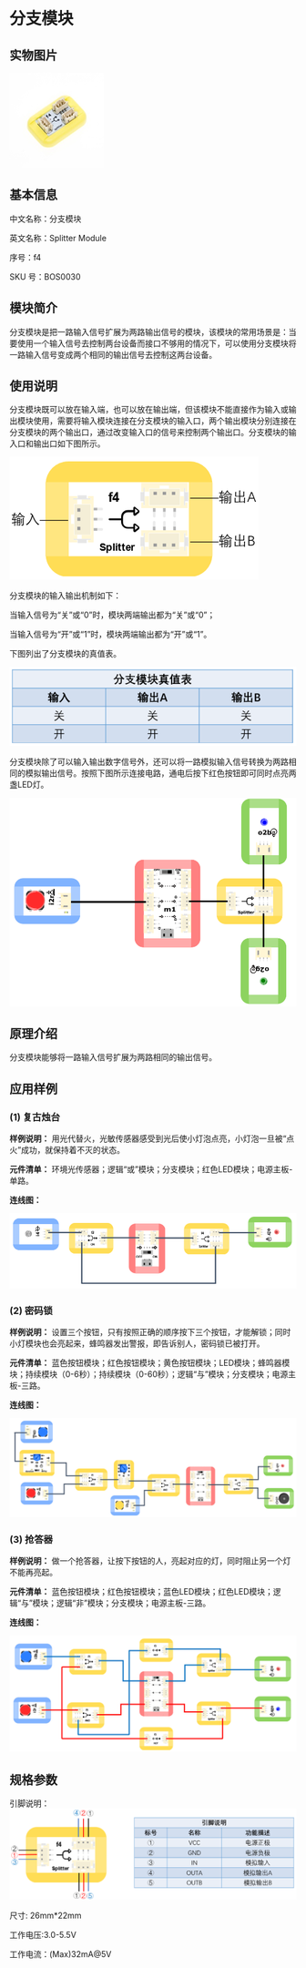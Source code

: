 # 分支模块

## 实物图片

![Optional title](.gitbook/assets/boson-fen-zhi-mo-kuai-shi-wu-tu.png)

## 基本信息

中文名称：分支模块

英文名称：Splitter Module

序号：f4

SKU 号：BOS0030

## 模块简介

分支模块是把一路输入信号扩展为两路输出信号的模块，该模块的常用场景是：当要使用一个输入信号去控制两台设备而接口不够用的情况下，可以使用分支模块将一路输入信号变成两个相同的输出信号去控制这两台设备。

## 使用说明

分支模块既可以放在输入端，也可以放在输出端，但该模块不能直接作为输入或输出模块使用，需要将输入模块连接在分支模块的输入口，两个输出模块分别连接在分支模块的两个输出口，通过改变输入口的信号来控制两个输出口。分支模块的输入口和输出口如下图所示。

![Optional title](.gitbook/assets/boson-fen-zhi-mo-kuai-shi-yong-shuo-ming-1.png)

分支模块的输入输出机制如下：

当输入信号为“关”或“0”时，模块两端输出都为“关”或“0”；

当输入信号为“开”或“1”时，模块两端输出都为“开”或“1”。

下图列出了分支模块的真值表。

![Optional title](.gitbook/assets/boson-fen-zhi-mo-kuai-shi-yong-shuo-ming-2.png)

分支模块除了可以输入输出数字信号外，还可以将一路模拟输入信号转换为两路相同的模拟输出信号。按照下图所示连接电路，通电后按下红色按钮即可同时点亮两盏LED灯。

![Optional title](.gitbook/assets/boson-fen-zhi-mo-kuai-shi-yong-shuo-ming-3.png)

## 原理介绍

分支模块能够将一路输入信号扩展为两路相同的输出信号。

## 应用样例

### **\(1\) 复古烛台**

**样例说明：** 用光代替火，光敏传感器感受到光后使小灯泡点亮，小灯泡一旦被“点火”成功，就保持着不灭的状态。

**元件清单：** 环境光传感器；逻辑“或”模块；分支模块；红色LED模块；电源主板-单路。

**连线图：**

![Optional title](.gitbook/assets/boson-fen-zhi-mo-kuai-fu-gu-zhu-tai-lian-xian-tu.png)

### **\(2\) 密码锁**

**样例说明：** 设置三个按钮，只有按照正确的顺序按下三个按钮，才能解锁；同时小灯模块也会亮起来，蜂鸣器发出警报，即告诉别人，密码锁已被打开。

**元件清单：** 蓝色按钮模块；红色按钮模块；黄色按钮模块；LED模块；蜂鸣器模块；持续模块（0-6秒）；持续模块（0-60秒）；逻辑“与”模块；分支模块；电源主板-三路。

**连线图：**

![Optional title](.gitbook/assets/boson-fen-zhi-mo-kuai-mi-ma-suo-lian-xian-tu.png)

### **\(3\) 抢答器**

**样例说明：** 做一个抢答器，让按下按钮的人，亮起对应的灯，同时阻止另一个灯不能再亮起。

**元件清单：** 蓝色按钮模块；红色按钮模块；蓝色LED模块；红色LED模块；逻辑“与”模块；逻辑“非”模块；分支模块；电源主板-三路。

**连线图：**

![Optional title](.gitbook/assets/boson-fen-zhi-mo-kuai-qiang-da-qi-lian-xian-tu.png)

## 规格参数

引脚说明： ![Optional title](.gitbook/assets/boson-fen-zhi-mo-kuai-yin-jiao-shuo-ming.png)

尺寸: 26mm\*22mm

工作电压:3.0-5.5V

工作电流：\(Max\)32mA@5V

